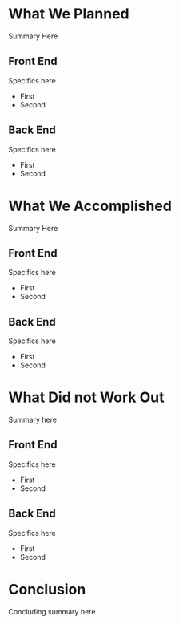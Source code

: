 # What We Planned

Summary Here

## Front End

Specifics here
* First
* Second

## Back End

Specifics here
* First
* Second

# What We Accomplished

Summary Here

## Front End

Specifics here
* First
* Second

## Back End

Specifics here
* First
* Second

# What Did not Work Out

Summary here

## Front End

Specifics here
* First
* Second

## Back End

Specifics here
* First
* Second

# Conclusion
Concluding summary here.
